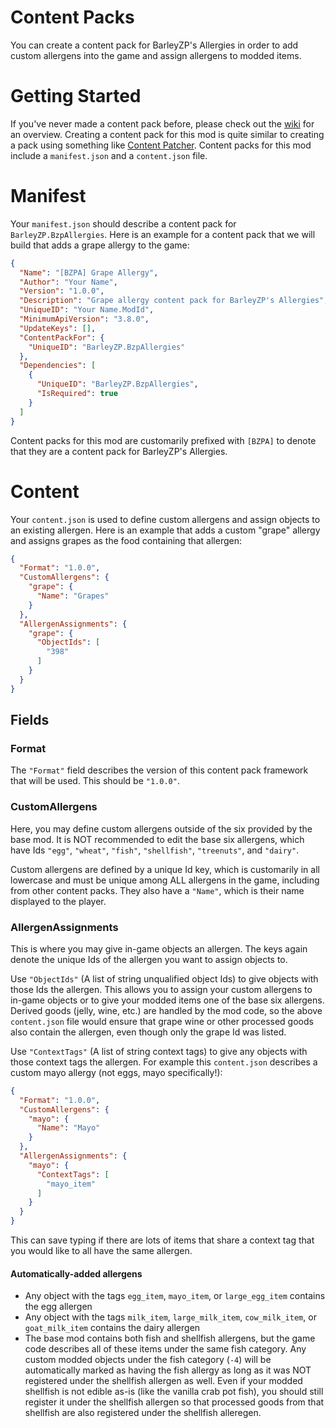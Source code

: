 # Content Packs

You can create a content pack for BarleyZP's Allergies in order to add custom allergens into the game and assign allergens to modded items.

# Getting Started

If you've never made a content pack before, please check out the [wiki](https://stardewvalleywiki.com/Modding:Content_packs) for an overview. Creating a content pack for this mod is quite similar to creating a pack using something like [Content Patcher](https://www.nexusmods.com/stardewvalley/mods/1915). Content packs for this mod include a `manifest.json` and a `content.json` file.

# Manifest

Your `manifest.json` should describe a content pack for `BarleyZP.BzpAllergies`. Here is an example for a content pack that we will build that adds a grape allergy to the game:

```json
{
  "Name": "[BZPA] Grape Allergy",
  "Author": "Your Name",
  "Version": "1.0.0",
  "Description": "Grape allergy content pack for BarleyZP's Allergies",
  "UniqueID": "Your Name.ModId",
  "MinimumApiVersion": "3.8.0",
  "UpdateKeys": [],
  "ContentPackFor": {
    "UniqueID": "BarleyZP.BzpAllergies"
  },
  "Dependencies": [
    {
      "UniqueID": "BarleyZP.BzpAllergies",
      "IsRequired": true
    }
  ]
}
```

Content packs for this mod are customarily prefixed with `[BZPA]` to denote that they are a content pack for BarleyZP's Allergies.

# Content

Your `content.json` is used to define custom allergens and assign objects to an existing allergen. Here is an example that adds a custom "grape" allergy and assigns grapes as the food containing that allergen:

```json
{
  "Format": "1.0.0",
  "CustomAllergens": {
    "grape": {
      "Name": "Grapes"
    }
  },
  "AllergenAssignments": {
    "grape": {
      "ObjectIds": [
        "398"
      ]
    }
  }
}
```

## Fields

### Format

The `"Format"` field describes the version of this content pack framework that will be used. This should be `"1.0.0"`.

### CustomAllergens

Here, you may define custom allergens outside of the six provided by the base mod. It is NOT recommended to edit the base six allergens, which have Ids `"egg"`, `"wheat"`, `"fish"`, `"shellfish"`, `"treenuts"`, and `"dairy"`.

Custom allergens are defined by a unique Id key, which is customarily in all lowercase and must be unique among ALL allergens in the game, including from other content packs. They also have a `"Name"`, which is their name displayed to the player.

### AllergenAssignments

This is where you may give in-game objects an allergen. The keys again denote the unique Ids of the allergen you want to assign objects to.

Use `"ObjectIds"` (A list of string unqualified object Ids) to give objects with those Ids the allergen. This allows you to assign your custom allergens to in-game objects or to give your modded items one of the base six allergens. Derived goods (jelly, wine, etc.) are handled by the mod code, so the above `content.json` file would ensure that grape wine or other processed goods also contain the allergen, even though only the grape Id was listed.

Use `"ContextTags"` (A list of string context tags) to give any objects with those context tags the allergen. For example this `content.json` describes a custom mayo allergy (not eggs, mayo specifically!):

```json
{
  "Format": "1.0.0",
  "CustomAllergens": {
    "mayo": {
      "Name": "Mayo"
    }
  },
  "AllergenAssignments": {
    "mayo": {
      "ContextTags": [
        "mayo_item"
      ]
    }
  }
}
```

This can save typing if there are lots of items that share a context tag that you would like to all have the same allergen.

#### Automatically-added allergens

- Any object with the tags `egg_item`, `mayo_item`, or `large_egg_item` contains the egg allergen
- Any object with the tags `milk_item`, `large_milk_item`, `cow_milk_item`, or `goat_milk_item` contains the dairy allergen
- The base mod contains both fish and shellfish allergens, but the game code describes all of these items under the same fish category. Any custom modded objects under the fish category (`-4`) will be automatically marked as having the fish allergy as long as it was NOT registered under the shellfish allergen as well. Even if your modded shellfish is not edible as-is (like the vanilla crab pot fish), you should still register it under the shellfish allergen so that processed goods from that shellfish are also registered under the shellfish alleregen.
